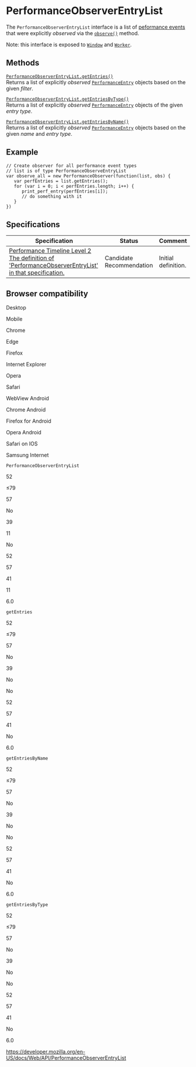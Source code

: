 # PerformanceObserverEntryList

The `PerformanceObserverEntryList` interface is a list of [peformance events](performanceentry) that were explicitly _observed_ via the [`observe()`](performanceobserver/observe) method.

Note: this interface is exposed to [`Window`](window) and [`Worker`](worker).

## Methods

[`PerformanceObserverEntryList.getEntries()`](performanceobserverentrylist/getentries)  
Returns a list of explicitly _observed_ [`PerformanceEntry`](performanceentry) objects based on the given _filter_.

[`PerformanceObserverEntryList.getEntriesByType()`](performanceobserverentrylist/getentriesbytype)  
Returns a list of explicitly _observed_ [`PerformanceEntry`](performanceentry) objects of the given _entry type_.

[`PerformanceObserverEntryList.getEntriesByName()`](performanceobserverentrylist/getentriesbyname)  
Returns a list of explicitly _observed_ [`PerformanceEntry`](performanceentry) objects based on the given _name_ and _entry type_.

## Example

    // Create observer for all performance event types
    // list is of type PerformanceObserveEntryList
    var observe_all = new PerformanceObserver(function(list, obs) {
       var perfEntries = list.getEntries();
       for (var i = 0; i < perfEntries.length; i++) {
          print_perf_entry(perfEntries[i]);
          // do something with it
       }
    })

## Specifications

<table><thead><tr class="header"><th>Specification</th><th>Status</th><th>Comment</th></tr></thead><tbody><tr class="odd"><td><a href="https://w3c.github.io/performance-timeline/#idl-def-performanceobserverentrylist">Performance Timeline Level 2<br />
<span class="small">The definition of 'PerformanceObserverEntryList' in that specification.</span></a></td><td><span class="spec-cr">Candidate Recommendation</span></td><td>Initial definition.</td></tr></tbody></table>

## Browser compatibility

Desktop

Mobile

Chrome

Edge

Firefox

Internet Explorer

Opera

Safari

WebView Android

Chrome Android

Firefox for Android

Opera Android

Safari on IOS

Samsung Internet

`PerformanceObserverEntryList`

52

≤79

57

No

39

11

No

52

57

41

11

6.0

`getEntries`

52

≤79

57

No

39

No

No

52

57

41

No

6.0

`getEntriesByName`

52

≤79

57

No

39

No

No

52

57

41

No

6.0

`getEntriesByType`

52

≤79

57

No

39

No

No

52

57

41

No

6.0

<a href="https://developer.mozilla.org/en-US/docs/Web/API/PerformanceObserverEntryList" class="_attribution-link">https://developer.mozilla.org/en-US/docs/Web/API/PerformanceObserverEntryList</a>
